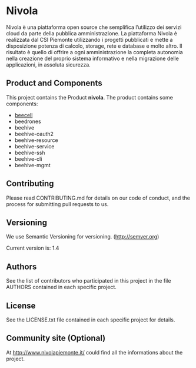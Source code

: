 # Nivola
Nivola è una piattaforma open source che semplifica l’utilizzo dei servizi cloud da parte della pubblica amministrazione.
La piattaforma Nivola è realizzata dal CSI Piemonte utilizzando i progetti pubblicati e mette a disposizione potenza di 
calcolo, storage, rete e database e molto altro. Il risultato è quello di offrire a ogni amministrazione la completa autonomia
nella creazione del proprio sistema informativo e nella migrazione delle applicazioni, in assoluta sicurezza.

## Product and Components
This project contains the Product **nivola**.
The product contains some components:
* [beecell](https://github.com/Nivola/beecell)
* beedrones
* beehive
* beehive-oauth2
* beehive-resource
* beehive-service
* beehive-ssh
* beehive-cli
* beehive-mgmt

## Contributing
Please read CONTRIBUTING.md for details on our code of conduct, and the process for submitting pull requests to us.

## Versioning
We use Semantic Versioning for versioning. (http://semver.org)

Current version is: 1.4

## Authors
See the list of contributors who participated in this project in the file AUTHORS contained in each specific project.

## License
See the LICENSE.txt file contained in each specific project for details.

## Community site (Optional)
At http://www.nivolapiemonte.it/ could find all the informations about the project.
